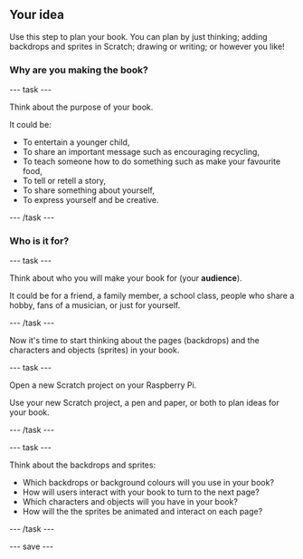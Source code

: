 ## Your idea

Use this step to plan your book. You can plan by just thinking; adding backdrops and sprites in Scratch; drawing or writing; or however you like! 

### Why are you making the book?

--- task ---

Think about the purpose of your book. 

It could be:
- To entertain a younger child,
- To share an important message such as encouraging recycling,
- To teach someone how to do something such as make your favourite food, 
- To tell or retell a story,
- To share something about yourself,
- To express yourself and be creative.

--- /task ---

### Who is it for?

--- task ---

Think about who you will make your book for (your **audience**).

It could be for a friend, a family member, a school class, people who share a hobby, fans of a musician, or just for yourself.

--- /task ---

Now it's time to start thinking about the pages (backdrops) and the characters and objects (sprites) in your book.

--- task ---

Open a new Scratch project on your Raspberry Pi.

Use your new Scratch project, a pen and paper, or both to plan ideas for your book.

--- /task ---

--- task ---

Think about the backdrops and sprites:
- Which backdrops or background colours will you use in your book? 
- How will users interact with your book to turn to the next page?
- Which characters and objects will you have in your book? 
- How will the the sprites be animated and interact on each page?

--- /task ---

--- save ---
